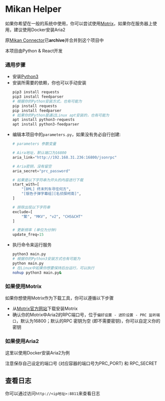 # Mikan Helper

如果你希望在一般的系统中使用，你可以尝试使用[Motrix](https://motrix.app/)，如果你在服务器上使用，建议使用Docker安装Aria2

原[Mikan Connector](https://github.com/Zhoucheng133/Mikan-Connector)已**archive**并合并到这个项目中

本项目由Python & React开发

### 通用步骤
- 安装[Python3](https://www.python.org/)
- 安装所需要的依赖，你也可以手动安装
  ```bash
  pip3 install requests
  pip3 install feedparser
  # 根据你的Python安装方式，也有可能为
  pip install requests
  pip install feedparser
  # 如果你的Python是通过Linux apt安装的，也有可能为
  apt install python3-requests
  apt install python3-feedparser
  ```
- 编辑本项目中的`parameters.py`，如果没有务必自行创建:
  ```py
  # parameters 参数变量

  # Aira地址，默认端口为16800
  aria_link="http://192.168.31.236:16800/jsonrpc"

  # Aria密钥，没有留空
  aria_secret="prc_password"

  # 如果是以下字符串为开头的内容进行下载
  start_with=[
      "[BML] 终末列车寻往何方",
      "[银色子弹字幕组][名侦探柯南]",
  ]

  # 排除出现以下字符串
  exclude=[
      "繁", "MKV", "v2", "CHS&CHT"
  ]

  # 更新频率 (单位为分钟)
  update_freq=15
  ```
- 执行命令来运行服务
  ```bash
  python3 main.py
  # 根据你的Python3安装方式也有可能为
  python main.py
  # 在Linux中如果你想要保持后台运行，可以执行
  nohup python3 main.py&
  ```

### 如果使用Motrix

如果你想使用Motrix作为下载工具，你可以遵循以下步骤

- 从[Motrix官方网站](https://motrix.app/)下载安装Motrix
- 确认你的Motrix中Aria2的RPC端口号，位于`偏好设置 - 进阶设置 - PRC 监听端口`，默认为16800；默认的RPC 密钥为空 (即不需要密钥)，你可以自定义你的密钥
  
### 如果使用Aria2

这里以使用Docker安装Aria2为例

注意保存自己设定的端口号 (对应容器的端口号为PRC_PORT) 和 RPC_SECRET

## 查看日志

你可以通过访问`http://<ip地址>:8811`来查看日志